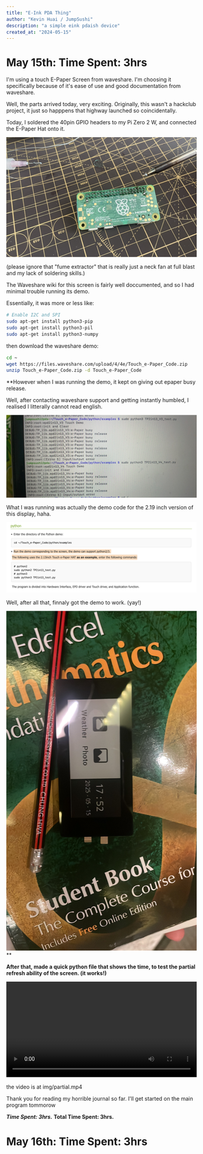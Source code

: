 ```yaml
---
title: "E-Ink PDA Thing"
author: "Kevin Huai / JumpSushi"
description: "a simple eink pdaish device"
created_at: "2024-05-15"
---
```


# May 15th: Time Spent: 3hrs

I'm using a touch E-Paper Screen from waveshare. I'm choosing it specifically because of it's ease of use 
and good documentation from waveshare. 

Well, the parts arrived today, very exciting. Originally, this wasn't a hackclub project, it just so happpens that highway launched so coincidentally. 

Today, I soldered the 40pin GPIO headers to my Pi Zero 2 W, and connected the E-Paper Hat onto it. 

![GPIO Headers Soldered to Pi Zero 2 W](img/gpio.png)

(please ignore that "fume extractor" that is really just a neck fan at full blast and my lack of soldering skills.)

The Waveshare wiki for this screen is fairly well doccumented, and so I had minimal trouble running its demo. 

Essentially, it was more or less like:

```bash
# Enable I2C and SPI
sudo apt-get install python3-pip
sudo apt-get install python3-pil
sudo apt-get install python3-numpy
```

then download the waveshare demo:
```bash
cd ~
wget https://files.waveshare.com/upload/4/4e/Touch_e-Paper_Code.zip
unzip Touch_e-Paper_Code.zip -d Touch_e-Paper_Code
```

**However when I was running the demo, it kept on giving out epaper busy release.

Well, after contacting waveshare support and getting instantly humbled, I realised I litterally cannot read english.

![code i was running](img/IMG_0606.JPG)

What I was running was actually the demo code for the 2.19 inch version of this display, haha. 

![my inability to read english](img/waveshare_web.png)

Well, after all that, finnaly got the demo to work. (yay!)

![my inability to read english](img/demo_code.JPG)**


**After that, made a quick python file that shows the time, to test the partial refresh ability of the screen.
(it works!)**

<video width="100%" controls>
  <source src="img/partial.mp4" type="video/mp4">
</video>

the video is at img/partial.mp4

Thank you for reading my horrible journal so far. I'll get started on the main program tommorow

***Time Spent: 3hrs.***
**Total Time Spent: 3hrs.**


# May 16th: Time Spent: 3hrs

